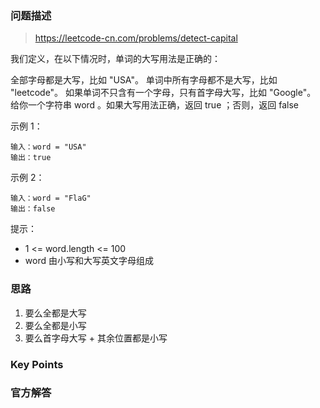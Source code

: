 ### 问题描述

> https://leetcode-cn.com/problems/detect-capital

我们定义，在以下情况时，单词的大写用法是正确的：

全部字母都是大写，比如 "USA"。
单词中所有字母都不是大写，比如 "leetcode"。
如果单词不只含有一个字母，只有首字母大写，比如 "Google"。
给你一个字符串 word 。如果大写用法正确，返回 true ；否则，返回 false

示例 1：

```
输入：word = "USA"
输出：true
```

示例 2：

```
输入：word = "FlaG"
输出：false
```

提示：

* 1 <= word.length <= 100
* word 由小写和大写英文字母组成

### 思路

1. 要么全都是大写
2. 要么全都是小写
3. 要么首字母大写 + 其余位置都是小写

### Key Points

### 官方解答